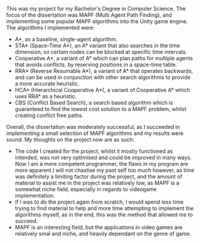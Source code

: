 This was my project for my Bachelor's Degree in Computer Science.
The focus of the dissertation was MAPF (Multi Agent Path Finding), and implementing some popular MAPF algorithms into the Unity game engine.
The algorithms I implemented were:
- A*, as a baseline, single-agent algorithm.
- STA* (Space-Time A*), an A* variant that also searches in the time dimension, so certain nodes can be blocked at specific time intervals.
- Cooperative A*, a variant of A* which can plan paths for multiple agents that avoids conflicts, by reserving positions in a space-time table.
- RRA* (Reverse Resumable A*), a variant of A* that operates backwards, and can be used in conjunction with other search algorithms to provide a more accurate heuristic.
- HCA* (Hierarchical Cooperative A*), a variant of Cooperative A* which uses RRA* as a heuristic.
- CBS (Conflict Based Search), a search based algorithm which is guaranteed to find the lowest cost solution to a MAPF problem, whilst creating conflict free paths.

Overall, the dissertation was moderately successful, as I succeeded in implementing a small selection of MAPF algorithms and my results were sound.
My thoughts on the project now are as such:
- The code I created for the project, whilst it mostly functioned as intended, was not very optimised and could be improved in many ways. Now I am a more competent programmer, the flaws in my program are more apparent.I will not chastise my past self too much however, as time was definitely a limiting factor during the project, and the amount of material to assist me in the project was relatively low, as MAPF is a somewhat niche field, especially in regards to videogame implementation.
- If I was to do the project again from scratch, I would spend less time trying to find material to help and more time attempting to implement the algorithms myself, as in the end, this was the method that allowed me to succeed.
- MAPF is an interesting field, but the applications in video games are relatively smal and niche, and heavily dependant on the genre of game.
